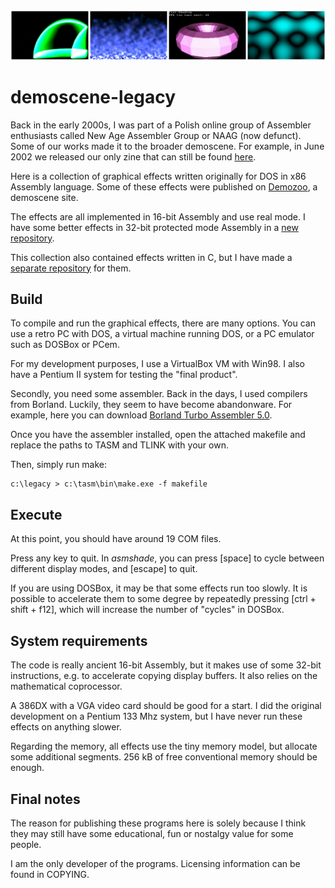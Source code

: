 <img src="./sample.png" alt="Sample image" width="750" />

# demoscene-legacy

Back in the early 2000s, I was part of a Polish online group of
Assembler enthusiasts called New Age Assembler Group or NAAG 
(now defunct). Some of our works made it to the broader demoscene. 
For example, in June 2002 we released our only zine that can still
be found [here](http://www.pouet.net/prod.php?which=50666).

Here is a collection of graphical effects written originally for DOS 
in x86 Assembly language. Some of these effects were published on 
[Demozoo](https://demozoo.org/sceners/70017/), a demoscene site.

The effects are all implemented in 16-bit Assembly and use real mode. 
I have some better effects in 32-bit protected mode Assembly in 
a [new repository](https://github.com/efliks/megassembly).

This collection also contained effects written in C, but I have made 
a [separate repository](https://github.com/efliks/doseffects) for them.

## Build

To compile and run the graphical effects, there are many options. You can use 
a retro PC with DOS, a virtual machine running DOS, or a PC emulator such as 
DOSBox or PCem.

For my development purposes, I use a VirtualBox VM with Win98. I also have 
a Pentium II system for testing the "final product".

Secondly, you need some assembler. Back in the days, I used compilers
from Borland. Luckily, they seem to have become abandonware.
For example, here you can download 
[Borland Turbo Assembler 5.0](https://winworldpc.com/product/turbo-assembler/5x).

Once you have the assembler installed, open the attached makefile and replace
the paths to TASM and TLINK with your own.

Then, simply run make:

```
c:\legacy > c:\tasm\bin\make.exe -f makefile
```

## Execute

At this point, you should have around 19 COM files. 

Press any key to quit. In *asmshade*, you can press [space] to cycle 
between different display modes, and [escape] to quit.

If you are using DOSBox, it may be that some effects run too slowly. 
It is possible to accelerate them to some degree by repeatedly 
pressing [ctrl + shift + f12], which will increase the number of "cycles" 
in DOSBox.

## System requirements

The code is really ancient 16-bit Assembly, but it makes use of some 
32-bit instructions, e.g. to accelerate copying display buffers. It also 
relies on the mathematical coprocessor.

A 386DX with a VGA video card should be good for a start. I did the original 
development on a Pentium 133 Mhz system, but I have never run these effects 
on anything slower.

Regarding the memory, all effects use the tiny memory model, but allocate some 
additional segments. 256 kB of free conventional memory should be enough.

## Final notes

The reason for publishing these programs here is solely because I think
they may still have some educational, fun or nostalgy value for some 
people.

I am the only developer of the programs. Licensing information can be 
found in COPYING.
